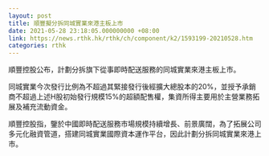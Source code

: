 ```yaml
---
layout: post
title: 順豐擬分拆同城實業來港主板上市
date: 2021-05-28 23:18:05.000000000 +08:00
link: https://news.rthk.hk/rthk/ch/component/k2/1593199-20210528.htm
categories: rthk
---
```


順豐控股公布，計劃分拆旗下從事即時配送服務的同城實業來港主板上市。

同城實業今次發行比例為不超過其緊接發行後經擴大總股本的20%，並授予承銷商不超過上述H股初始發行規模15%的超額配售權，集資所得主要用於主營業務拓展及補充流動資金。

順豐控股指，鑒於中國即時配送服務市場規模持續增長、前景廣闊，為了拓展公司多元化融資管道，搭建同城實業國際資本運作平台，因此計劃分拆同城實業來港上市。

